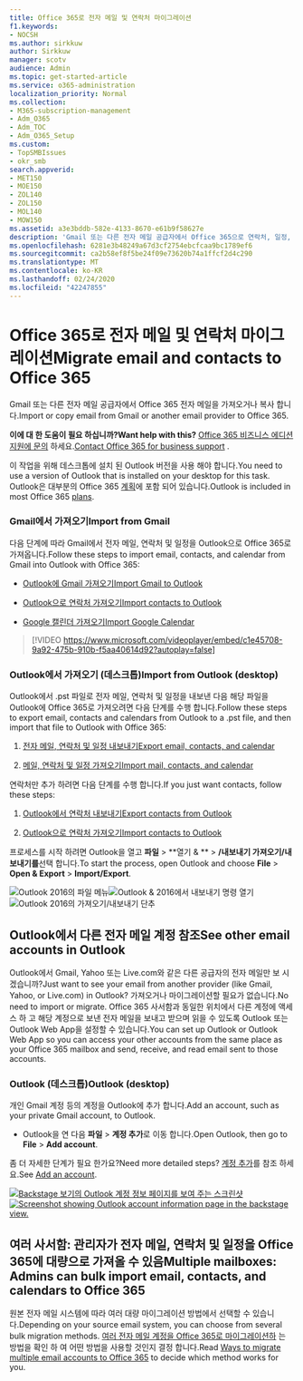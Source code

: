```yaml
---
title: Office 365로 전자 메일 및 연락처 마이그레이션
f1.keywords:
- NOCSH
ms.author: sirkkuw
author: Sirkkuw
manager: scotv
audience: Admin
ms.topic: get-started-article
ms.service: o365-administration
localization_priority: Normal
ms.collection:
- M365-subscription-management
- Adm_O365
- Adm_TOC
- Adm_O365_Setup
ms.custom:
- TopSMBIssues
- okr_smb
search.appverid:
- MET150
- MOE150
- ZOL140
- ZOL150
- MOL140
- MOW150
ms.assetid: a3e3bddb-582e-4133-8670-e61b9f58627e
description: 'Gmail 또는 다른 전자 메일 공급자에서 Office 365으로 연락처, 일정, 전자 메일을 가져오는 방법에 대해 알아봅니다. '
ms.openlocfilehash: 6281e3b48249a67d3cf2754ebcfcaa9bc1789ef6
ms.sourcegitcommit: ca2b58ef8f5be24f09e73620b74a1ffcf2d4c290
ms.translationtype: MT
ms.contentlocale: ko-KR
ms.lasthandoff: 02/24/2020
ms.locfileid: "42247855"
---
```

# <a name="migrate-email-and-contacts-to-office-365"></a><span data-ttu-id="add37-103">Office 365로 전자 메일 및 연락처 마이그레이션</span><span class="sxs-lookup"><span data-stu-id="add37-103">Migrate email and contacts to Office 365</span></span>

<span data-ttu-id="add37-104">Gmail 또는 다른 전자 메일 공급자에서 Office 365 전자 메일을 가져오거나 복사 합니다.</span><span class="sxs-lookup"><span data-stu-id="add37-104">Import or copy email from Gmail or another email provider to Office 365.</span></span>
  
 <span data-ttu-id="add37-105">**이에 대 한 도움이 필요 하십니까?**</span><span class="sxs-lookup"><span data-stu-id="add37-105">**Want help with this?**</span></span>  <span data-ttu-id="add37-106">[Office 365 비즈니스 에디션 지원에 문의](../contact-support-for-business-products.md) 하세요.</span><span class="sxs-lookup"><span data-stu-id="add37-106">[Contact Office 365 for business support](../contact-support-for-business-products.md) .</span></span> 
  
<span data-ttu-id="add37-107">이 작업을 위해 데스크톱에 설치 된 Outlook 버전을 사용 해야 합니다.</span><span class="sxs-lookup"><span data-stu-id="add37-107">You need to use a version of Outlook that is installed on your desktop for this task.</span></span> <span data-ttu-id="add37-108">Outlook은 대부분의 Office 365 [계획](https://go.microsoft.com/fwlink/p/?LinkId=723731)에 포함 되어 있습니다.</span><span class="sxs-lookup"><span data-stu-id="add37-108">Outlook is included in most Office 365 [plans](https://go.microsoft.com/fwlink/p/?LinkId=723731).</span></span>
  
### <a name="import-from-gmail"></a><span data-ttu-id="add37-109">Gmail에서 가져오기</span><span class="sxs-lookup"><span data-stu-id="add37-109">Import from Gmail</span></span>

<span data-ttu-id="add37-110">다음 단계에 따라 Gmail에서 전자 메일, 연락처 및 일정을 Outlook으로 Office 365로 가져옵니다.</span><span class="sxs-lookup"><span data-stu-id="add37-110">Follow these steps to import email, contacts, and calendar from Gmail into Outlook with Office 365:</span></span>
  
- [<span data-ttu-id="add37-111">Outlook에 Gmail 가져오기</span><span class="sxs-lookup"><span data-stu-id="add37-111">Import Gmail to Outlook</span></span>](https://support.office.com/article/20fdb8f2-fed8-4b14-baf0-bf04b9c44bf7.aspx)
    
- [<span data-ttu-id="add37-112">Outlook으로 연락처 가져오기</span><span class="sxs-lookup"><span data-stu-id="add37-112">Import contacts to Outlook</span></span>](https://support.office.com/article/bb796340-b58a-46c1-90c7-b549b8f3c5f8.aspx)
    
- [<span data-ttu-id="add37-113">Google 캘린더 가져오기</span><span class="sxs-lookup"><span data-stu-id="add37-113">Import Google Calendar</span></span>](https://support.office.com/article/098ed60c-936b-41fb-83d6-7e3786437330)
    
> [!VIDEO https://www.microsoft.com/videoplayer/embed/c1e45708-9a92-475b-910b-f5aa40614d92?autoplay=false]
  
### <a name="import-from-outlook-desktop"></a><span data-ttu-id="add37-114">Outlook에서 가져오기 (데스크톱)</span><span class="sxs-lookup"><span data-stu-id="add37-114">Import from Outlook (desktop)</span></span>

<span data-ttu-id="add37-115">Outlook에서 .pst 파일로 전자 메일, 연락처 및 일정을 내보낸 다음 해당 파일을 Outlook에 Office 365로 가져오려면 다음 단계를 수행 합니다.</span><span class="sxs-lookup"><span data-stu-id="add37-115">Follow these steps to export email, contacts and calendars from Outlook to a .pst file, and then import that file to Outlook with Office 365:</span></span>
  
1. [<span data-ttu-id="add37-116">전자 메일, 연락처 및 일정 내보내기</span><span class="sxs-lookup"><span data-stu-id="add37-116">Export email, contacts, and calendar</span></span>](https://support.office.com/article/14252b52-3075-4e9b-be4e-ff9ef1068f91)
    
2. [<span data-ttu-id="add37-117">메일, 연락처 및 일정 가져오기</span><span class="sxs-lookup"><span data-stu-id="add37-117">Import mail, contacts, and calendar</span></span>](https://support.office.com/article/431a8e9a-f99f-4d5f-ae48-ded54b3440ac)
    
<span data-ttu-id="add37-118">연락처만 추가 하려면 다음 단계를 수행 합니다.</span><span class="sxs-lookup"><span data-stu-id="add37-118">If you just want contacts, follow these steps:</span></span>
  
1. [<span data-ttu-id="add37-119">Outlook에서 연락처 내보내기</span><span class="sxs-lookup"><span data-stu-id="add37-119">Export contacts from Outlook</span></span>](https://support.office.com/article/10f09abd-643c-4495-bb80-543714eca73f.aspx)
    
2. [<span data-ttu-id="add37-120">Outlook으로 연락처 가져오기</span><span class="sxs-lookup"><span data-stu-id="add37-120">Import contacts to Outlook</span></span>](https://support.office.com/article/bb796340-b58a-46c1-90c7-b549b8f3c5f8.aspx)
    
<span data-ttu-id="add37-121">프로세스를 시작 하려면 Outlook을 열고 **파일** \> \*\*열기 &amp; \*\* \> **/내보내기 가져오기/내보내기를**선택 합니다.</span><span class="sxs-lookup"><span data-stu-id="add37-121">To start the process, open Outlook and choose **File** \> **Open &amp; Export** \> **Import/Export**.</span></span>
  
![Outlook 2016의 파일 메뉴](../media/2f1c39a5-177e-4052-9dd8-90c0d140be2c.png)![Outlook &amp; 2016에서 내보내기 명령 열기](../media/eecab6df-c372-45b1-8a8a-2f6d7af0dd68.png)![Outlook 2016의 가져오기/내보내기 단추](../media/ed90ae47-20db-4be1-b0c0-826008432c6e.png)
  
## <a name="see-other-email-accounts-in-outlook"></a><span data-ttu-id="add37-125">Outlook에서 다른 전자 메일 계정 참조</span><span class="sxs-lookup"><span data-stu-id="add37-125">See other email accounts in Outlook</span></span>

<span data-ttu-id="add37-126">Outlook에서 Gmail, Yahoo 또는 Live.com와 같은 다른 공급자의 전자 메일만 보 시겠습니까?</span><span class="sxs-lookup"><span data-stu-id="add37-126">Just want to see your email from another provider (like Gmail, Yahoo, or Live.com) in Outlook?</span></span> <span data-ttu-id="add37-127">가져오거나 마이그레이션할 필요가 없습니다.</span><span class="sxs-lookup"><span data-stu-id="add37-127">No need to import or migrate.</span></span> <span data-ttu-id="add37-128">Office 365 사서함과 동일한 위치에서 다른 계정에 액세스 하 고 해당 계정으로 보낸 전자 메일을 보내고 받으며 읽을 수 있도록 Outlook 또는 Outlook Web App을 설정할 수 있습니다.</span><span class="sxs-lookup"><span data-stu-id="add37-128">You can set up Outlook or Outlook Web App so you can access your other accounts from the same place as your Office 365 mailbox and send, receive, and read email sent to those accounts.</span></span>
  
### <a name="outlook-desktop"></a><span data-ttu-id="add37-129">Outlook (데스크톱)</span><span class="sxs-lookup"><span data-stu-id="add37-129">Outlook (desktop)</span></span>

<span data-ttu-id="add37-130">개인 Gmail 계정 등의 계정을 Outlook에 추가 합니다.</span><span class="sxs-lookup"><span data-stu-id="add37-130">Add an account, such as your private Gmail account, to Outlook.</span></span>
  
- <span data-ttu-id="add37-131">Outlook을 연 다음 **파일** \> **계정 추가**로 이동 합니다.</span><span class="sxs-lookup"><span data-stu-id="add37-131">Open Outlook, then go to **File** \> **Add account**.</span></span>
    
<span data-ttu-id="add37-132">좀 더 자세한 단계가 필요 한가요?</span><span class="sxs-lookup"><span data-stu-id="add37-132">Need more detailed steps?</span></span> <span data-ttu-id="add37-133">[계정 추가](https://support.office.com/article/6e27792a-9267-4aa4-8bb6-c84ef146101b)를 참조 하세요.</span><span class="sxs-lookup"><span data-stu-id="add37-133">See [Add an account](https://support.office.com/article/6e27792a-9267-4aa4-8bb6-c84ef146101b).</span></span>
  
<span data-ttu-id="add37-134">[![Backstage 보기의 Outlook 계정 정보 페이지를 보여 주는 스크린샷](../media/6a7fa106-1077-4351-9fe2-8eb00918b40a.png)](https://support.office.com/article/6e27792a-9267-4aa4-8bb6-c84ef146101b.aspx)</span><span class="sxs-lookup"><span data-stu-id="add37-134">[![Screenshot showing Outlook account information page in the backstage view.](../media/6a7fa106-1077-4351-9fe2-8eb00918b40a.png)](https://support.office.com/article/6e27792a-9267-4aa4-8bb6-c84ef146101b.aspx)</span></span>
  
## <a name="multiple-mailboxes-admins-can-bulk-import-email-contacts-and-calendars-to-office-365"></a><span data-ttu-id="add37-135">여러 사서함: 관리자가 전자 메일, 연락처 및 일정을 Office 365에 대량으로 가져올 수 있음</span><span class="sxs-lookup"><span data-stu-id="add37-135">Multiple mailboxes: Admins can bulk import email, contacts, and calendars to Office 365</span></span>

<span data-ttu-id="add37-136">원본 전자 메일 시스템에 따라 여러 대량 마이그레이션 방법에서 선택할 수 있습니다.</span><span class="sxs-lookup"><span data-stu-id="add37-136">Depending on your source email system, you can choose from several bulk migration methods.</span></span> <span data-ttu-id="add37-137">[여러 전자 메일 계정을 Office 365로 마이그레이션하](https://support.office.com/article/0a4913fe-60fb-498f-9155-a86516418842) 는 방법을 확인 하 여 어떤 방법을 사용할 것인지 결정 합니다.</span><span class="sxs-lookup"><span data-stu-id="add37-137">Read [Ways to migrate multiple email accounts to Office 365](https://support.office.com/article/0a4913fe-60fb-498f-9155-a86516418842) to decide which method works for you.</span></span> 
  


